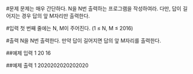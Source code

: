 #문제
문제는 매우 간단하다. N을 N번 출력하는 프로그램을 작성하여라. 다만, 답이 길어지는 경우 답의 앞 M자리만 출력한다.

#입력
첫 번째 줄에는 N, M이 주어진다. (1 ≤ N, M ≤ 2016)

#출력
N을 N번 출력한다. 만약 답이 길어지면 답의 앞 M자리를 출력한다.

##예제 입력 1 
20 16

##예제 출력 1 
2020202020202020